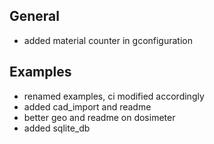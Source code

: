 ## General

- added material counter in gconfiguration

## Examples

- renamed examples, ci modified accordingly
- added cad_import and readme
- better geo and readme on dosimeter 
- added sqlite_db 